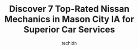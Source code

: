 ---
layout: ampstory
image: https://images.unsplash.com/photo-1596639410350-3b994b89e9b1?ixlib=rb-4.0.3&ixid=MnwxMjA3fDB8MHxwaG90by1wYWdlfHx8fGVufDB8fHx8&auto=format&fit=crop&w=640&h=853&q=80
author: techidn
featured: false
description: Looking for reliable and skilled Nissan Mechanic in Mason City IA, USA? Your search ends here with the 7 best Nissan Mechanic in town. With their expertise and commitment to delivering excep
title: Discover 7 Top-Rated Nissan Mechanics in Mason City IA for Superior Car Services
cover:
   title: Discover 7 Top-Rated Nissan Mechanics in Mason City IA for Superior Car Services
   subtitle: Rickpate
   background: https://images.unsplash.com/photo-1596639410350-3b994b89e9b1?ixlib=rb-4.0.3&ixid=MnwxMjA3fDB8MHxwaG90by1wYWdlfHx8fGVufDB8fHx8&auto=format&fit=crop&w=640&h=853&q=80

pages: 
 - layout: thirds
   top: <h1>#1 Scottys Auto Service</h1>
   bottom: "<p>Absolutely wonderful experience, went above and beyond. Such a relief after feeling so anxious about needing repairs and coming off of a not so great experience with anot</p>"
   background: https://www.knot35.com/toplist/wp-content/uploads/2023/06/best-nissan-mechanic-1-in-mason-city-ia-1685841417.jpeg
   backgroundblur: true
 - layout: thirds
   top: <h1>#2 Overdrive Auto</h1>
   bottom: "<p>200 19th St SW, Mason City, IA 50401, United States</p>"
   background: https://www.knot35.com/toplist/wp-content/uploads/2023/06/best-nissan-mechanic-2-in-mason-city-ia-1685841417.jpeg
   cta:
      link: https://www.knot35.com/toplist/discover-7-top-rated-nissan-mechanics-in-mason-city-ia-for-superior-car-services/
      text: Discover 7 Top-Rated Nissan Mechanics in Mason City IA for Superior Car Services
 - layout: thirds
   top: <h1>#3 Charlies Auto Repair</h1>
   bottom: "<p>818 S Federal Ave, Mason City, IA 50401, United States</p>"
   background: https://www.knot35.com/toplist/wp-content/uploads/2023/06/best-nissan-mechanic-3-in-mason-city-ia-1685841418.jpeg
   cta:
      link: https://www.knot35.com/toplist/discover-7-top-rated-nissan-mechanics-in-mason-city-ia-for-superior-car-services/
      text: Discover 7 Top-Rated Nissan Mechanics in Mason City IA for Superior Car Services
 - layout: thirds
   top: <h1>#4 Coopers Auto Repair</h1>
   bottom: "<p>1414 N Federal Ave, Mason City, IA 50401, United States</p>"
   background: https://images.unsplash.com/photo-1618005182384-a83a8bd57fbe?ixlib=rb-4.0.3&ixid=MnwxMjA3fDB8MHxwaG90by1wYWdlfHx8fGVufDB8fHx8&auto=format&fit=crop&w=640&h=853&q=80
   cta:
      link: https://www.knot35.com/toplist/discover-7-top-rated-nissan-mechanics-in-mason-city-ia-for-superior-car-services/
      text: Discover 7 Top-Rated Nissan Mechanics in Mason City IA for Superior Car Services
 - layout: thirds
   top: <h1>#5 Complete Auto Repair</h1>
   bottom: "<p>2856 9th St SW, Mason City, IA 50401, United States</p>"
   background: https://images.unsplash.com/photo-1564951434112-64d74cc2a2d7?ixlib=rb-4.0.3&ixid=MnwxMjA3fDB8MHxwaG90by1wYWdlfHx8fGVufDB8fHx8&auto=format&fit=crop&w=640&h=853&q=80
   cta:
      link: https://www.knot35.com/toplist/discover-7-top-rated-nissan-mechanics-in-mason-city-ia-for-superior-car-services/
      text: Discover 7 Top-Rated Nissan Mechanics in Mason City IA for Superior Car Services
 - layout: thirds
   top: <h1>#6 DeWilde Auto Service Inc</h1>
   bottom: "<p>10 6th St NE, Mason City, IA 50401, United States</p>"
   background: https://images.unsplash.com/photo-1552083974-186346191183?ixlib=rb-4.0.3&ixid=MnwxMjA3fDB8MHxwaG90by1wYWdlfHx8fGVufDB8fHx8&auto=format&fit=crop&w=640&h=853&q=80
   cta:
      link: https://www.knot35.com/toplist/discover-7-top-rated-nissan-mechanics-in-mason-city-ia-for-superior-car-services/
      text: Discover 7 Top-Rated Nissan Mechanics in Mason City IA for Superior Car Services
 - layout: thirds
   top: <h1>#7 B&J Auto Service</h1>
   bottom: "<p>5 S Pennsylvania Ave, Mason City, IA 50401, United States</p>"
   background: https://images.unsplash.com/photo-1620421680010-0766ff230392?ixlib=rb-4.0.3&ixid=MnwxMjA3fDB8MHxwaG90by1wYWdlfHx8fGVufDB8fHx8&auto=format&fit=crop&w=640&h=853&q=80
   cta:
      link: https://www.knot35.com/toplist/discover-7-top-rated-nissan-mechanics-in-mason-city-ia-for-superior-car-services/
      text: Discover 7 Top-Rated Nissan Mechanics in Mason City IA for Superior Car Services
 - layout: thirds
   middle: Continue reading...
   background: https://images.unsplash.com/photo-1524169358666-79f22534bc6e?ixlib=rb-4.0.3&ixid=MnwxMjA3fDB8MHxwaG90by1wYWdlfHx8fGVufDB8fHx8&auto=format&fit=crop&w=640&h=853&q=80
   cta:
      link: https://www.knot35.com/toplist/discover-7-top-rated-nissan-mechanics-in-mason-city-ia-for-superior-car-services/
      text: Discover 7 Top-Rated Nissan Mechanics in Mason City IA for Superior Car Services
      
---